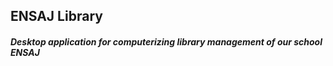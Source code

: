 ## ENSAJ Library
##### Desktop application for computerizing library management of our school ENSAJ
